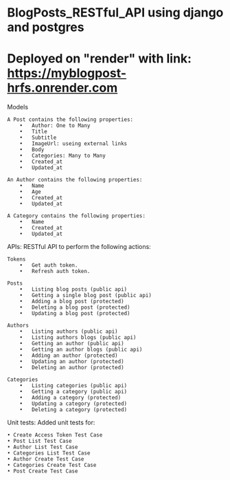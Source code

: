 # BlogPosts_RESTful_API using django and postgres
# Deployed on "render" with link: https://myblogpost-hrfs.onrender.com


Models

    A Post contains the following properties:
        •	Author: One to Many
        •	Title
        •	Subtitle
        •	ImageUrl: useing external links
        •	Body
        •	Categories: Many to Many
        •	Created_at
        •	Updated_at     
        
    An Author contains the following properties:
        •	Name
        •	Age
        •	Created_at
        •	Updated_at
        
    A Category contains the following properties:
        •	Name
        •	Created_at
        •	Updated_at
  
  
APIs:
RESTful API to perform the following actions:

    Tokens
        •	Get auth token.
        •	Refresh auth token.  
        
    Posts
        •	Listing blog posts (public api)
        •	Getting a single blog post (public api)
        •	Adding a blog post (protected)
        •	Deleting a blog post (protected)
        •	Updating a blog post (protected)   
        
    Authors
        •	Listing authors (public api)
        •	Listing authors blogs (public api)
        •	Getting an author (public api)
        •	Getting an author blogs (public api)
        •	Adding an author (protected)
        •	Updating an author (protected)
        •	Deleting an author (protected)
        
    Categories
        •	Listing categories (public api)
        •	Getting a category (public api)
        •	Adding a category (protected)
        •	Updating a category (protected)
        •	Deleting a category (protected)
        
Unit tests:
Added unit tests for:

    • Create Access Token Test Case
    • Post List Test Case
    • Author List Test Case
    • Categories List Test Case
    • Author Create Test Case
    • Categories Create Test Case
    • Post Create Test Case


